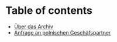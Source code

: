 # Table of contents

* [Über das Archiv](README.md)
* [Anfrage an polnischen Geschäfspartner](anfrage-an-polnischen-geschaefspartner.md)
